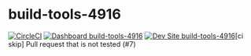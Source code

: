 # build-tools-4916

[![CircleCI](https://circleci.com/gh/pantheon-ci-bot/build-tools-4916.svg?style=shield)](https://circleci.com/gh/pantheon-ci-bot/build-tools-4916)
[![Dashboard build-tools-4916](https://img.shields.io/badge/dashboard-build_tools_4916-yellow.svg)](https://dashboard.pantheon.io/sites/b06fc07f-a8e9-43be-8a33-b59f1eae785a#dev/code)
[![Dev Site build-tools-4916](https://img.shields.io/badge/site-build_tools_4916-blue.svg)](http://dev-build-tools-4916.pantheonsite.io/)[ci skip] Pull request that is not tested (#7)
